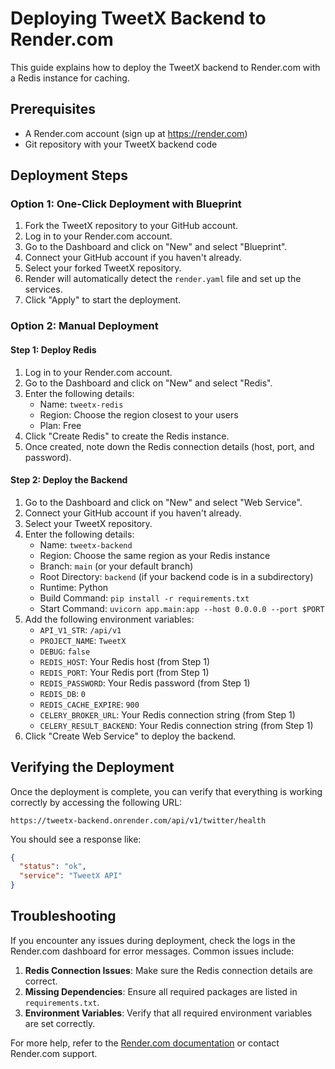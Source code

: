 # Deploying TweetX Backend to Render.com

This guide explains how to deploy the TweetX backend to Render.com with a Redis instance for caching.

## Prerequisites

- A Render.com account (sign up at https://render.com)
- Git repository with your TweetX backend code

## Deployment Steps

### Option 1: One-Click Deployment with Blueprint

1. Fork the TweetX repository to your GitHub account.
2. Log in to your Render.com account.
3. Go to the Dashboard and click on "New" and select "Blueprint".
4. Connect your GitHub account if you haven't already.
5. Select your forked TweetX repository.
6. Render will automatically detect the `render.yaml` file and set up the services.
7. Click "Apply" to start the deployment.

### Option 2: Manual Deployment

#### Step 1: Deploy Redis

1. Log in to your Render.com account.
2. Go to the Dashboard and click on "New" and select "Redis".
3. Enter the following details:
   - Name: `tweetx-redis`
   - Region: Choose the region closest to your users
   - Plan: Free
4. Click "Create Redis" to create the Redis instance.
5. Once created, note down the Redis connection details (host, port, and password).

#### Step 2: Deploy the Backend

1. Go to the Dashboard and click on "New" and select "Web Service".
2. Connect your GitHub account if you haven't already.
3. Select your TweetX repository.
4. Enter the following details:
   - Name: `tweetx-backend`
   - Region: Choose the same region as your Redis instance
   - Branch: `main` (or your default branch)
   - Root Directory: `backend` (if your backend code is in a subdirectory)
   - Runtime: Python
   - Build Command: `pip install -r requirements.txt`
   - Start Command: `uvicorn app.main:app --host 0.0.0.0 --port $PORT`
5. Add the following environment variables:
   - `API_V1_STR`: `/api/v1`
   - `PROJECT_NAME`: `TweetX`
   - `DEBUG`: `false`
   - `REDIS_HOST`: Your Redis host (from Step 1)
   - `REDIS_PORT`: Your Redis port (from Step 1)
   - `REDIS_PASSWORD`: Your Redis password (from Step 1)
   - `REDIS_DB`: `0`
   - `REDIS_CACHE_EXPIRE`: `900`
   - `CELERY_BROKER_URL`: Your Redis connection string (from Step 1)
   - `CELERY_RESULT_BACKEND`: Your Redis connection string (from Step 1)
6. Click "Create Web Service" to deploy the backend.

## Verifying the Deployment

Once the deployment is complete, you can verify that everything is working correctly by accessing the following URL:

```
https://tweetx-backend.onrender.com/api/v1/twitter/health
```

You should see a response like:

```json
{
  "status": "ok",
  "service": "TweetX API"
}
```

## Troubleshooting

If you encounter any issues during deployment, check the logs in the Render.com dashboard for error messages. Common issues include:

1. **Redis Connection Issues**: Make sure the Redis connection details are correct.
2. **Missing Dependencies**: Ensure all required packages are listed in `requirements.txt`.
3. **Environment Variables**: Verify that all required environment variables are set correctly.

For more help, refer to the [Render.com documentation](https://render.com/docs) or contact Render.com support.
